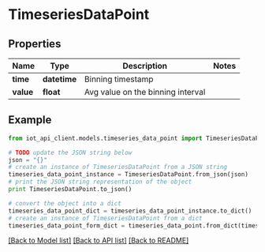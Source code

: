 # TimeseriesDataPoint


## Properties
Name | Type | Description | Notes
------------ | ------------- | ------------- | -------------
**time** | **datetime** | Binning timestamp | 
**value** | **float** | Avg value on the binning interval | 

## Example

```python
from iot_api_client.models.timeseries_data_point import TimeseriesDataPoint

# TODO update the JSON string below
json = "{}"
# create an instance of TimeseriesDataPoint from a JSON string
timeseries_data_point_instance = TimeseriesDataPoint.from_json(json)
# print the JSON string representation of the object
print TimeseriesDataPoint.to_json()

# convert the object into a dict
timeseries_data_point_dict = timeseries_data_point_instance.to_dict()
# create an instance of TimeseriesDataPoint from a dict
timeseries_data_point_form_dict = timeseries_data_point.from_dict(timeseries_data_point_dict)
```
[[Back to Model list]](../README.md#documentation-for-models) [[Back to API list]](../README.md#documentation-for-api-endpoints) [[Back to README]](../README.md)


